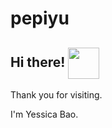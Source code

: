 # pepiyu
## Hi there! <img align='center' src="https://media.giphy.com/media/v4f7aVLX1EoAU/giphy.gif" width="50">

Thank you for visiting.

I'm Yessica Bao.